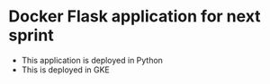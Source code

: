 # Docker Flask application for next sprint

- This application is deployed in Python
- This is deployed in GKE